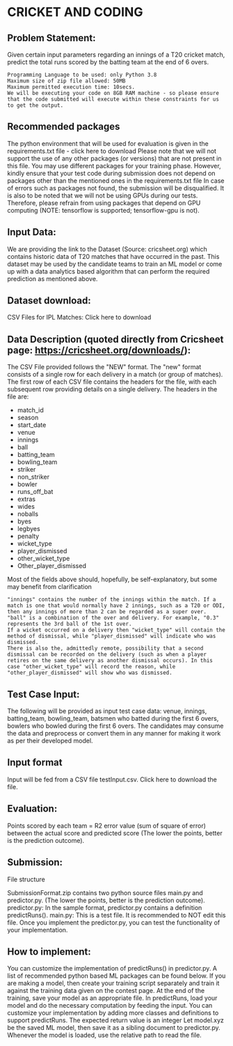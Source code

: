 # CRICKET AND CODING

## Problem Statement:

Given certain input parameters regarding an innings of a T20 cricket match, predict the total runs scored by the batting team at the end of 6 overs.

    Programming Language to be used: only Python 3.8
    Maximum size of zip file allowed: 50MB
    Maximum permitted execution time: 10secs.
    We will be executing your code on 8GB RAM machine - so please ensure that the code submitted will execute within these constraints for us to get the output.

## Recommended packages

The python environment that will be used for evaluation is given in the requirements.txt file - click here to download
Please note that we will not support the use of any other packages (or versions) that are not present in this file. You may use different packages for your training phase. However, kindly ensure that your test code during submission does not depend on packages other than the mentioned ones in the requirements.txt file
In case of errors such as packages not found, the submission will be disqualified.
It is also to be noted that we will not be using GPUs during our tests. Therefore, please refrain from using packages that depend on GPU computing (NOTE: tensorflow is supported; tensorflow-gpu is not).

## Input Data:

We are providing the link to the Dataset (Source: cricsheet.org) which contains historic data of T20 matches that have occurred in the past. This dataset may be used by the candidate teams to train an ML model or come up with a data analytics based algorithm that can perform the required prediction as mentioned above.

## Dataset download:

CSV Files for IPL Matches: Click here to download

## Data Description **(quoted directly from Cricsheet page: https://cricsheet.org/downloads/)**:

The CSV File provided follows the "NEW" format.
The "new" format consists of a single row for each delivery in a match (or group of matches).
The first row of each CSV file contains the headers for the file, with each subsequent row providing details on a single delivery. The headers in the file are:

* match_id
* season
* start_date
* venue
* innings
* ball
* batting_team
* bowling_team
* striker
* non_striker
* bowler
* runs_off_bat
* extras
* wides
* noballs
* byes
* legbyes
* penalty
* wicket_type
* player_dismissed
* other_wicket_type
* Other_player_dismissed

Most of the fields above should, hopefully, be self-explanatory, but some may benefit from clarification

    "innings" contains the number of the innings within the match. If a match is one that would normally have 2 innings, such as a T20 or ODI, then any innings of more than 2 can be regarded as a super over.
    "ball" is a combination of the over and delivery. For example, "0.3" represents the 3rd ball of the 1st over.
    If a wicket occurred on a delivery then "wicket_type" will contain the method of dismissal, while "player_dismissed" will indicate who was dismissed.
    There is also the, admittedly remote, possibility that a second dismissal can be recorded on the delivery (such as when a player retires on the same delivery as another dismissal occurs). In this case "other_wicket_type" will record the reason, while "other_player_dismissed" will show who was dismissed.

## Test Case Input:

The following will be provided as input test case data:
venue, innings, batting_team, bowling_team, batsmen who batted during the first 6 overs, bowlers who bowled during the first 6 overs.
The candidates may consume the data and preprocess or convert them in any manner for making it work as per their developed model.

## Input format

Input will be fed from a CSV file testInput.csv. Click here to download the file.

## Evaluation:

Points scored by each team = R2 error value (sum of square of error) between the actual score and predicted score
(The lower the points, better is the prediction outcome).

## Submission:
File structure

SubmissionFormat.zip contains two python source files main.py and predictor.py.
(The lower the points, better is the prediction outcome).
predictor.py: In the sample format, predictor.py contains a definition predictRuns().
main.py: This is a test file. It is recommended to NOT edit this file. Once you implement the predictor.py, you can test the functionality of your implementation.

## How to implement:

You can customize the implementation of predictRuns() in predictor.py. A list of recommended python based ML packages can be found below. If you are making a model, then create your training script separately and train it against the training data given on the contest page. At the end of the training, save your model as an appropriate file. In predictRuns, load your model and do the necessary computation by feeding the input. You can customize your implementation by adding more classes and definitions to support predictRuns. The expected return value is an integer
Let model.xyz be the saved ML model, then save it as a sibling document to predictor.py. Whenever the model is loaded, use the relative path to read the file. 
